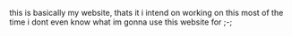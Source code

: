 this is basically my website, thats it
i intend on working on this most of the time
i dont even know what im gonna use this website for ;-;



